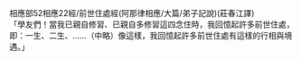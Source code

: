 相應部52相應22經/前世住處經(阿那律相應/大篇/弟子記說)(莊春江譯)  
「學友們！當我已親自修習、已親自多修習這四念住時，我回憶起許多前世住處，即：一生、二生、……（中略）像這樣，我回憶起許多前世住處有這樣的行相與境遇。」  
  
  
